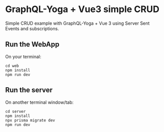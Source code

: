 # GraphQL-Yoga + Vue3 simple CRUD
Simple CRUD example with GraphQL-Yoga + Vue 3 using Server Sent Events and subscriptions.

## Run the WebApp
On your terminal:
```
cd web
npm install
npm run dev
```
## Run the server
On another terminal window/tab:
```
cd server
npm install
npx prisma migrate dev
npm run dev
```
